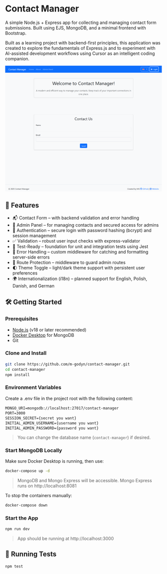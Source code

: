 # Contact Manager

A simple Node.js + Express app for collecting and managing contact form submissions. Built using EJS, MongoDB, and a minimal frontend with Bootstrap.

Built as a learning project with backend-first principles, this application was created to explore the fundamentals of Express.js and to experiment with AI-assisted development workflows using Cursor as an intelligent coding companion.

![a screenshot presenting home page](./contact-manager.png)

## 🚀 Features

- 📬 Contact Form – with backend validation and error handling
- 🧰 Admin Panel – for managing contacts and secured access for admins
- 🔐 Authentication – secure login with password hashing (bcrypt) and session management
- ✅ Validation – robust user input checks with express-validator
- 🧪 Test-Ready – foundation for unit and integration tests using Jest
- 🧹 Error Handling – custom middleware for catching and formatting server-side errors
- 🚫 Route Protection – middleware to guard admin routes
- 🌓 Theme Toggle – light/dark theme support with persistent user preferences
- 🌍 Internationalization (i18n) – planned support for English, Polish, Danish, and German

## 🛠️ Getting Started

### Prerequisites

- [Node.js](https://nodejs.org/) (v18 or later recommended)
- [Docker Desktop](https://www.docker.com/products/docker-desktop/) for MongoDB
- Git

### Clone and Install

```bash
git clone https://github.com/m-godyn/contact-manager.git
cd contact-manager
npm install
```

### Environment Variables

Create a .env file in the project root with the following content:

```env
MONGO_URI=mongodb://localhost:27017/contact-manager
PORT=3000
SESSION_SECRET={secret you want}
INITIAL_ADMIN_USERNAME={username you want}
INITIAL_ADMIN_PASSWORD={password you want}
```
> You can change the database name (`contact-manager`) if desired.

### Start MongoDB Locally

Make sure Docker Desktop is running, then use:

```bash
docker-compose up -d
```
> MongoDB and Mongo Express will be accessible. Mongo Express runs on http://localhost:8081

To stop the containers manually:

```bash
docker-compose down
```

### Start the App

```bash
npm run dev
```
> App should be running at http://localhost:3000

## 🧪 Running Tests

```bash
npm test
```
